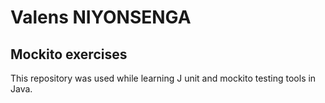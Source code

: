 # Valens NIYONSENGA




## Mockito exercises
This repository was used while learning J unit and mockito testing tools in Java.